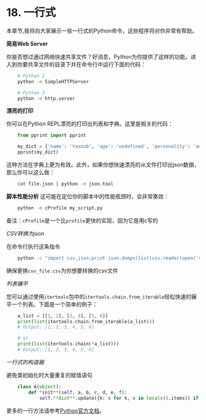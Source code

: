 # 18. 一行式
本章节,我将向大家展示一些一行式的Python命令，这些程序将对你非常有帮助。

**简易Web Server**

你是否想过通过网络快速共享文件？好消息，Python为你提供了这样的功能。进入到你要共享文件的目录下并在命令行中运行下面的代码：

```sh
    # Python 2
    python -m SimpleHTTPServer

    # Python 3
    python -m http.server
```

**漂亮的打印**

你可以在Python REPL漂亮的打印出列表和字典。这里是相关的代码：

```python
    from pprint import pprint

    my_dict = {'name': 'Yasoob', 'age': 'undefined', 'personality': 'awesome'}
    pprint(my_dict)

```
这种方法在字典上更为有效。此外，如果你想快速漂亮的从文件打印出json数据，那么你可以这么做：
```sh
    cat file.json | python -m json.tool
```

**脚本性能分析**
这可能在定位你的脚本中的性能瓶颈时，会非常奏效：

```sh
    python -m cProfile my_script.py
```
备注：```cProfile```是一个比```profile```更快的实现，因为它是用c写的

*CSV转换为json*

在命令行执行这条指令
```sh
    python -c "import csv,json;print json.dumps(list(csv.reader(open('csv_file.csv'))))"
```
确保更换```csv_file.csv```为你想要转换的csv文件

*列表辗平*

您可以通过使用```itertools```包中的```itertools.chain.from_iterable```轻松快速的辗平一个列表。下面是一个简单的例子：
```python
    a_list = [[1, 2], [3, 4], [5, 6]]
    print(list(itertools.chain.from_iterable(a_list)))
    # Output: [1, 2, 3, 4, 5, 6]

    # or
    print(list(itertools.chain(*a_list)))
    # Output: [1, 2, 3, 4, 5, 6]
```

*一行式的构造器*

避免类初始化时大量重复的赋值语句
```python
    class A(object):
        def *init**(self, a, b, c, d, e, f):
            self.**dict**.update({k: v for k, v in locals().items() if k != 'self'})
```
更多的一行方法请参考[Python官方文档](https://wiki.python.org/moin/Powerful%20Python%20One-Liners)。


